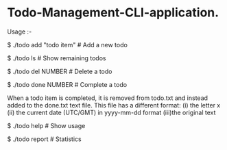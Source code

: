 # Todo-Management-CLI-application.
Usage :-

$ ./todo add "todo item"  # Add a new todo

$ ./todo ls               # Show remaining todos

$ ./todo del NUMBER       # Delete a todo

$ ./todo done NUMBER      # Complete a todo

When a todo item is completed, it is removed from todo.txt and instead added to the done.txt text file. This file has a different format:
(i)  the letter x
(ii) the current date (UTC/GMT) in yyyy-mm-dd format
(iii)the original text

$ ./todo help             # Show usage

$ ./todo report           # Statistics
